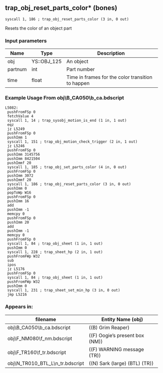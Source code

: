 ## trap_obj_reset_parts_color* (bones)

`syscall 1, 186 ; trap_obj_reset_parts_color (3 in, 0 out)`

Resets the color of an object part

### Input parameters
| Name | Type | Description
|------|------|------------
| obj   | YS::OBJ_125   | An object
| partnum   | int   | Part number
| time   | float   | Time in frames for the color transition to happen


### Example Usage From obj\B_CA050\b_ca.bdscript
```plaintext
L5082:
 pushFromFSp 0
 fetchValue 4
 syscall 1, 14 ; trap_sysobj_motion_is_end (1 in, 1 out)
 eqz 
 jz L5249
 pushFromFSp 0
 pushImm 1
 syscall 1, 151 ; trap_obj_motion_check_trigger (2 in, 1 out)
 jz L5246
 pushFromFSp 0
 pushImm 3145756
 pushImm 8421504
 pushImmf 20
 syscall 1, 185 ; trap_obj_set_parts_color (4 in, 0 out)
 pushFromFSp 0
 pushImm 3072
 pushImmf 20
 syscall 1, 186 ; trap_obj_reset_parts_color (3 in, 0 out)
 pushImm 0
 popToWp W16
 pushFromFSp 0
 pushImm 16
 add 
 pushImm -1
 memcpy 0
 pushFromFSp 0
 pushImm 20
 add 
 pushImm -1
 memcpy 0
 pushFromFSp 0
 syscall 1, 84 ; trap_obj_sheet (1 in, 1 out)
 pushImm 0
 syscall 1, 228 ; trap_sheet_hp (2 in, 1 out)
 pushFromFWp W32
 sub 
 ipos 
 jz L5176
 pushFromFSp 0
 syscall 1, 84 ; trap_obj_sheet (1 in, 1 out)
 pushFromFWp W32
 pushImm 0
 syscall 1, 231 ; trap_sheet_set_min_hp (3 in, 0 out)
 jmp L5216
```


### Appears in:
| filename | Entity Name (obj)
|----------|-------------
| obj\B_CA050\b_ca.bdscript       | ((B) Grim Reaper)          
| obj\F_NM080\f_nm.bdscript       | ((F) Oogie’s present box (NM))          
| obj\F_TR160\f_tr.bdscript       | ((F) WARNING message (TR))          
| obj\N_TR010_BTL_L\n_tr.bdscript       | ((N) Sark (large) (BTL) (TR))          



